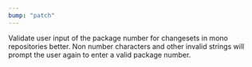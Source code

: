 ```yaml
---
bump: "patch"
---
```


Validate user input of the package number for changesets in mono repositories better. Non number characters and other invalid strings will prompt the user again to enter a valid package number.
